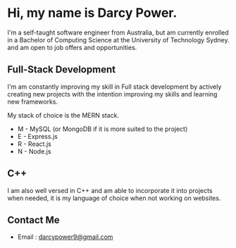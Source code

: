 # Hi, my name is Darcy Power.

I'm a self-taught software engineer from Australia, but am currently enrolled in a Bachelor of Computing Science at the University of Technology Sydney. and am open to job offers and opportunities.

## Full-Stack Development
I'm am constantly improving my skill in Full stack development by actively creating new projects with the intention improving my skills and learning new frameworks.

My stack of choice is the MERN stack.

- M - MySQL (or MongoDB if it is more suited to the project)
- E - Express.js
- R - React.js
- N - Node.js


## C++
I am also well versed in C++ and am able to incorporate it into projects when needed, it is my language of choice when not working on websites.

## Contact Me
- Email : darcypower9@gmail.com
